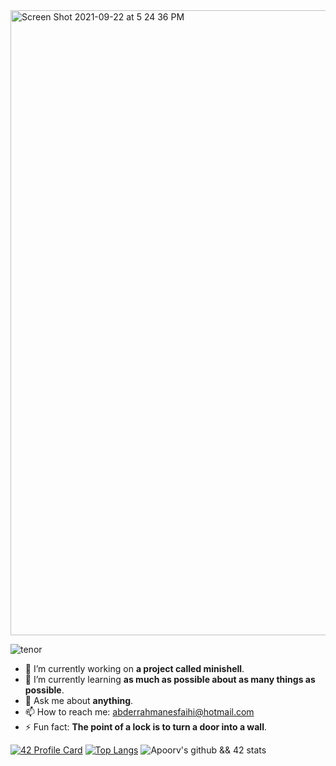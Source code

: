 <img width="1000" alt="Screen Shot 2021-09-22 at 5 24 36 PM" src="https://user-images.githubusercontent.com/58333462/134383830-473390ea-575f-4082-81f0-c0bc4eaa477c.png">


![tenor](https://user-images.githubusercontent.com/58333462/126063505-6ec1c17b-840e-45a7-97b7-f6cd90b38560.gif)
- 🔭 I’m currently working on **a project called minishell**.
- 🌱 I’m currently learning **as much as possible about as many things as possible**.
- 💬 Ask me about **anything**.
- 📫 How to reach me: abderrahmanesfaihi@hotmail.com
- ⚡ Fun fact: **The point of a lock is to turn a door into a wall**.

[![42 Profile Card](https://1337-readme.vercel.app/api/profile?dark=true&login=asfaihi)](https://github.com/abderrsfa)
[![Top Langs](https://github-readme-stats.vercel.app/api/top-langs/?username=abderrsfa&layout=compact&text_color=daf7dc&bg_color=151515)](https://github.com/anuraghazra/github-readme-stats)
![Apoorv's github && 42 stats](https://github-readme-stats.vercel.app/api?username=abderrsfa&show_icons=true&theme=dark)
<!--
**AbderrSfa/AbderrSfa** is a ✨ _special_ ✨ repository because its `README.md` (this file) appears on your GitHub profile.
- 👯 I’m looking to collaborate on ...
- 🤔 I’m looking for help with ...
Here are some ideas to get you started:
-->
